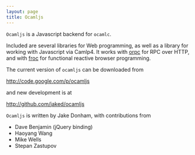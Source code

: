 ```yaml
---
layout: page
title: Ocamljs
---
```


`Ocamljs` is a Javascript backend for `ocamlc`.

Included are several libraries for Web programming, as well as a
library for working with Javascript via Camlp4. It works with
[orpc](http://jaked.github.com/orpc) for RPC over HTTP, and with
[froc](http://jaked.github.com/froc) for functional reactive browser
programming.

The current version of `ocamljs` can be downloaded from

  http://code.google.com/p/ocamljs

and new development is at

  http://github.com/jaked/ocamljs

`Ocamljs` is written by Jake Donham, with contributions from

  * Dave Benjamin (jQuery binding)
  * Haoyang Wang
  * Mike Wells
  * Stepan Zastupov
